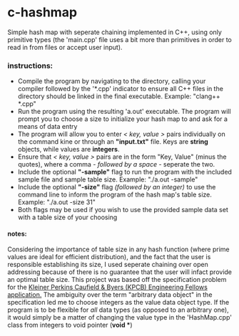 # c-hashmap
Simple hash map with seperate chaining implemented in C++, using only primitive types (the 'main.cpp' file uses a bit more than primitives in order to read in from files or accept user input).
### instructions:
* Compile the program by navigating to the directory, calling your compiler followed by the '*.cpp' indicator to ensure all C++ files in the directory should be linked in the final executable. Example: "clang++ *.cpp"
* Run the program using the resulting 'a.out' executable. The program will prompt you to choose a size to initialize your hash map to and ask for a means of data entry
* The program will allow you to enter _< key, value >_ pairs individually on the command kine or through an **"input.txt"** file. Keys are **string** objects, while values are **integers**.
* Ensure that _< key, value >_ pairs are in the form "Key, Value" (minus the quotes), where a comma - _followed by a space_ - seperate the two.
* Include the optional **"-sample"** flag to run the program with the included sample file and sample table size. Example: "./a.out -sample"
* Include the optional **"-size"** flag _(followed by an integer)_ to use the command line to inform the program of the hash map's table size. Example: "./a.out -size 31"
* Both flags may be used if you wish to use the provided sample data set with a table size of your choosing
#### notes:
Considering the importance of table size in any hash function (where prime values are ideal for efficient distribution), and the fact that the user is responsible establishing its size, I used seperate chaining over open addressing because of there is no guarantee that the user will infact provide an optimal table size. This project was based off the specification problem for the [Kleiner Perkins Caufield & Byers (KPCB) Engineering Fellows application.](http://kpcbfellows.com "KBPC Fellows Homepage") The ambiguity over the term "arbitrary data object" in the specification led me to choose integers as the value data object type. If the program is to be flexible for _all_ data types (as opposed to an arbitrary one), it would simply be a matter of changing the value type in the 'HashMap.cpp' class from integers to void pointer (__void *__)